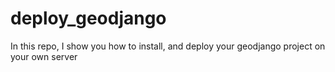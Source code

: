 # deploy_geodjango
In this repo, I show you how to install, and deploy your geodjango project on your own server
